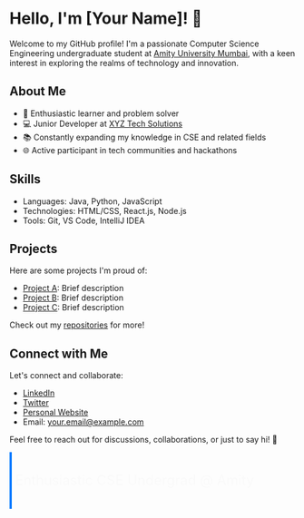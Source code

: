 # Hello, I'm [Your Name]! 👋

Welcome to my GitHub profile! I'm a passionate Computer Science Engineering undergraduate student at [Amity University Mumbai](https://www.amity.edu/mumbai/), with a keen interest in exploring the realms of technology and innovation.

## About Me

- 🌟 Enthusiastic learner and problem solver
- 💻 Junior Developer at [XYZ Tech Solutions](https://www.xyztech.com/)
- 📚 Constantly expanding my knowledge in CSE and related fields
- 🌐 Active participant in tech communities and hackathons

## Skills

- Languages: Java, Python, JavaScript
- Technologies: HTML/CSS, React.js, Node.js
- Tools: Git, VS Code, IntelliJ IDEA

## Projects

Here are some projects I'm proud of:

- [Project A](link-to-project-a): Brief description
- [Project B](link-to-project-b): Brief description
- [Project C](link-to-project-c): Brief description

Check out my [repositories](https://github.com/your-username?tab=repositories) for more!

## Connect with Me

Let's connect and collaborate:

- [LinkedIn](https://www.linkedin.com/in/your-profile)
- [Twitter](https://twitter.com/your-handle)
- [Personal Website](https://www.yourwebsite.com)
- Email: your.email@example.com

Feel free to reach out for discussions, collaborations, or just to say hi! 🚀

<!-- Complex UI and Animation -->
<div class="profile-container">
  <div class="animated-border"></div>
  <div class="profile-info animated-text">Enthusiastic CSE Undergrad @ Amity University Mumbai</div>
</div>

<style>
  /* CSS Animation */
  @keyframes borderAnimation {
    0% { width: 0; }
    100% { width: 100%; }
  }

  @keyframes fadeIn {
    0% { opacity: 0; }
    100% { opacity: 1; }
  }

  /* Profile Container */
  .profile-container {
    position: relative;
    width: 100%;
    height: 100px;
    overflow: hidden;
    margin-bottom: 20px;
  }

  /* Animated Border */
  .animated-border {
    position: absolute;
    top: 0;
    left: 0;
    width: 0;
    height: 100%;
    background-color: #007bff; /* Change color as needed */
    animation: borderAnimation ease 2s forwards;
  }

  /* Profile Info */
  .profile-info {
    position: absolute;
    top: 0;
    left: 10px;
    line-height: 100px;
    font-size: 24px;
    color: #333; /* Change color as needed */
    opacity: 0;
    animation: fadeIn ease 2s forwards;
  }
</style>
